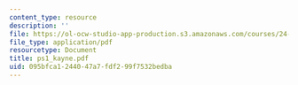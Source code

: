 ```yaml
---
content_type: resource
description: ''
file: https://ol-ocw-studio-app-production.s3.amazonaws.com/courses/24-951-introduction-to-syntax-fall-2003/095bfca1244047a7fdf299f7532bedba_ps1_kayne.pdf
file_type: application/pdf
resourcetype: Document
title: ps1_kayne.pdf
uid: 095bfca1-2440-47a7-fdf2-99f7532bedba
---
```

